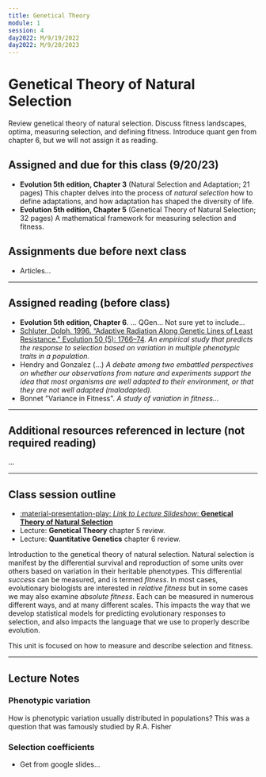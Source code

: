 ```yaml
---
title: Genetical Theory
module: 1
session: 4
day2022: M/9/19/2022
day2022: M/9/20/2023
---
```


# Genetical Theory of Natural Selection

Review genetical theory of natural selection. Discuss fitness landscapes, 
optima, measuring selection, and defining fitness. Introduce quant gen 
from chapter 6, but we will not assign it as reading.


## Assigned and due for this class (9/20/23)

- **Evolution 5th edition, Chapter 3** (Natural Selection and Adaptation; 21 pages)
This chapter delves into the process of *natural selection* how to define 
adaptations, and how adaptation has shaped the diversity of life.
- **Evolution 5th edition, Chapter 5** (Genetical Theory of Natural Selection;
32 pages) A mathematical framework for measuring selection and fitness.


## Assignments due before next class
- Articles...


----

## Assigned reading (before class)

- **Evolution 5th edition, Chapter 6**. ... QGen... Not sure yet to include...
- [Schluter, Dolph. 1996. “Adaptive Radiation Along Genetic Lines of 
Least Resistance.” Evolution 50 (5): 1766–74](https://doi.org/10.1111/j.1558-5646.1996.tb03563.x).
*An empirical study that predicts the response to selection based on variation 
in multiple phenotypic traits in a population.*
- Hendry and Gonzalez (...) *A debate among two embattled perspectives on whether
our observations from nature and experiments support the idea that most organisms
are well adapted to their environment, or that they are not well adapted 
(maladapted).*
- Bonnet "Variance in Fitness". *A study of variation in fitness...*

---
## Additional resources referenced in lecture (not required reading)
...

---
## Class session outline
- [:material-presentation-play: *Link to Lecture Slideshow*: 
**Genetical Theory of Natural Selection**](...)
- Lecture: **Genetical Theory** chapter 5 review.
- Lecture: **Quantitative Genetics** chapter 6 review.

Introduction to the genetical theory of natural selection.
Natural selection is manifest by the differential survival and reproduction
of some units over others based on variation in their heritable phenotypes. 
This differential *success* can be measured, and is termed *fitness*. 
In most cases, evolutionary biologists are interested in *relative fitness*
but in some cases we may also examine *absolute fitness*. Each can be 
measured in numerous different ways, and at many different scales. This 
impacts the way that we develop statistical models for predicting evolutionary
responses to selection, and also impacts the language that we use to 
properly describe evolution. 

This unit is focused on how to measure and describe selection and fitness.

----

## Lecture Notes


### Phenotypic variation
How is phenotypic variation usually distributed in populations? This was a
question that was famously studied by R.A. Fisher 


### Selection coefficients

- Get from google slides...
